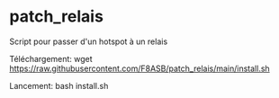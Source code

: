 # patch_relais
Script pour passer d'un hotspot à un relais

Téléchargement:
wget https://raw.githubusercontent.com/F8ASB/patch_relais/main/install.sh

Lancement:
bash install.sh

